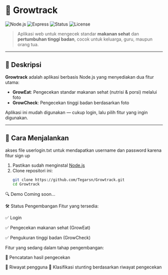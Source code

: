 # 🌱 Growtrack

![Node.js](https://img.shields.io/badge/Node.js-339933?style=for-the-badge&logo=nodedotjs&logoColor=white)
![Express](https://img.shields.io/badge/Express.js-000000?style=for-the-badge&logo=express&logoColor=white)
![Status](https://img.shields.io/badge/status-active-brightgreen?style=for-the-badge)
![License](https://img.shields.io/badge/license-MIT-blue?style=for-the-badge)

> Aplikasi web untuk mengecek standar **makanan sehat** dan **pertumbuhan tinggi badan**, cocok untuk keluarga, guru, maupun orang tua.

---

## 🎯 Deskripsi

**Growtrack** adalah aplikasi berbasis Node.js yang menyediakan dua fitur utama:
- **GrowEat**: Pengecekan standar makanan sehat (nutrisi & porsi) melalui foto
- **GrowCheck**: Pengecekan tinggi badan berdasarkan foto 

Aplikasi ini mudah digunakan — cukup login, lalu pilih fitur yang ingin digunakan.

---

## 🚀 Cara Menjalankan
akses file userlogin.txt untuk mendapatkan username dan password karena fitur sign up

1. Pastikan sudah menginstal [Node.js](https://nodejs.org/)
2. Clone repositori ini:
   ```bash
   git clone https://github.com/Tegarsn/Growtrack.git
   cd Growtrack
   
🔍 Demo
Coming soon...

🛠️ Status Pengembangan
Fitur yang tersedia:

✅ Login

✅ Pengecekan makanan sehat (GrowEat)

✅ Pengukuran tinggi badan (GrowCheck)

Fitur yang sedang dalam tahap pengembangan:

🔄 Pencatatan hasil pengecekan

🔄 Riwayat pengguna
🔄 Klasifikasi stunting berdasarkan riwayat pengecekan
